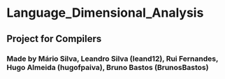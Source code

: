 # Language_Dimensional_Analysis
## Project for Compilers
### Made by Mário Silva, Leandro Silva (leand12), Rui Fernandes, Hugo Almeida (hugofpaiva), Bruno Bastos (BrunosBastos)
